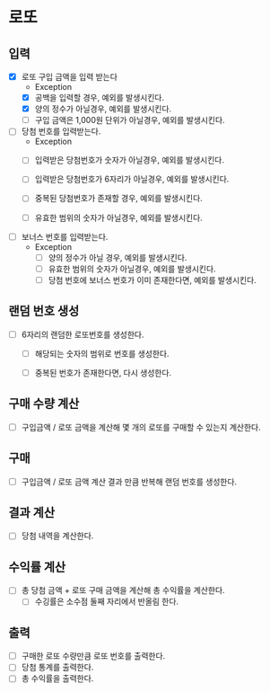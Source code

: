 # 로또

## 입력
- [x] 로또 구입 금액을 입력 받는다
  - Exception 
  - [x] 공백을 입력할 경우, 예외를 발생시킨다.
  - [x] 양의 정수가 아닐경우, 예외를 발생시킨다.
  - [ ] 구입 금액은 1,000원 단위가 아닐경우, 예외를 발생시킨다.
  
- [ ] 당첨 번호를 입력받는다. 
  - Exception
  - [ ] 입력받은 당첨번호가 숫자가 아닐경우, 예외를 발생시킨다.
  - [ ] 입력받은 당첨번호가 6자리가 아닐경우, 예외를 발생시킨다.
  - [ ] 중복된 당첨번호가 존재할 경우, 예외를 발생시킨다.
  - [ ] 유효한 범위의 숫자가 아닐경우, 예외를 발생시킨다.


- [ ] 보너스 번호를 입력받는다.
  - Exception
    - [ ] 양의 정수가 아닐 경우, 예외를 발생시킨다.
    - [ ] 유효한 범위의 숫자가 아닐경우, 예외를 발생시킨다.
    - [ ] 당첨 번호에 보너스 번호가 이미 존재한다면, 예외를 발생시킨다.

## 랜덤 번호 생성
- [ ] 6자리의 랜덤한 로또번호를 생성한다.
  - [ ] 해당되는 숫자의 범위로 번호를 생성한다.
  - [ ] 중복된 번호가 존재한다면, 다시 생성한다.


## 구매 수량 계산
- [ ] 구입금액 / 로또 금액을 계산해 몇 개의 로또를 구매할 수 있는지 계산한다. 

## 구매
- [ ] 구입금액 / 로또 금액 계산 결과 만큼 반복해 랜덤 번호를 생성한다.

## 결과 계산
- [ ] 당첨 내역을 계산한다.

## 수익률 계산
- [ ] 총 당첨 금액 + 로또 구매 금액을 계산해 총 수익률을 계산한다.
  - [ ] 수깅률은 소수점 둘째 자리에서 반올림 한다.

## 출력
- [ ] 구매한 로또 수량만큼 로또 번호를 출력한다.
- [ ] 당첨 통계를 출력한다.
- [ ] 총 수익률을 출력한다.